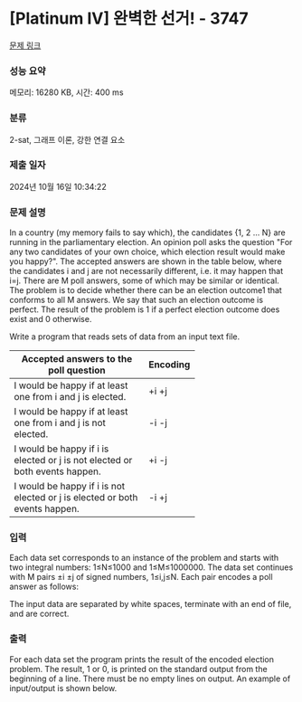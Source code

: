 # [Platinum IV] 완벽한 선거! - 3747 

[문제 링크](https://www.acmicpc.net/problem/3747) 

### 성능 요약

메모리: 16280 KB, 시간: 400 ms

### 분류

2-sat, 그래프 이론, 강한 연결 요소

### 제출 일자

2024년 10월 16일 10:34:22

### 문제 설명

<p>In a country (my memory fails to say which), the candidates {1, 2 ... N} are running in the parliamentary election. An opinion poll asks the question "For any two candidates of your own choice, which election result would make you happy?". The accepted answers are shown in the table below, where the candidates i and j are not necessarily different, i.e. it may happen that i=j. There are M poll answers, some of which may be similar or identical. The problem is to decide whether there can be an election outcome1 that conforms to all M answers. We say that such an election outcome is perfect. The result of the problem is 1 if a perfect election outcome does exist and 0 otherwise.</p>

<p>Write a program that reads sets of data from an input text file. </p>

<table class="table table-bordered" style="width:65%">
	<thead>
		<tr>
			<th>Accepted answers to the poll question</th>
			<th>Encoding</th>
		</tr>
	</thead>
	<tbody>
		<tr>
			<td>I would be happy if at least one from i and j is elected.</td>
			<td>+i +j</td>
		</tr>
		<tr>
			<td>I would be happy if at least one from i and j is not elected.</td>
			<td>-i -j</td>
		</tr>
		<tr>
			<td>I would be happy if i is elected or j is not elected or both events happen.</td>
			<td>+i -j</td>
		</tr>
		<tr>
			<td>I would be happy if i is not elected or j is elected or both events happen.</td>
			<td>-i +j</td>
		</tr>
	</tbody>
</table>

### 입력 

 <p>Each data set corresponds to an instance of the problem and starts with two integral numbers: 1≤N≤1000 and 1≤M≤1000000. The data set continues with M pairs ±i ±j of signed numbers, 1≤i,j≤N. Each pair encodes a poll answer as follows: </p>

<p>The input data are separated by white spaces, terminate with an end of file, and are correct. </p>

### 출력 

 <p>For each data set the program prints the result of the encoded election problem. The result, 1 or 0, is printed on the standard output from the beginning of a line. There must be no empty lines on output. An example of input/output is shown below.</p>

